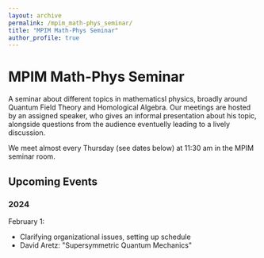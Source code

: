 ```yaml
---
layout: archive
permalink: /mpim_math-phys_seminar/
title: "MPIM Math-Phys Seminar"
author_profile: true
---
```




# MPIM Math-Phys Seminar

A seminar about different topics in mathematicsl physics, broadly around Quantum Field Theory and Homological Algebra. Our meetings are hosted by an assigned speaker, who gives an informal presentation about his topic, alongside questions from the audience eventuelly leading to a lively discussion.

We meet almost every Thursday (see dates below) at 11:30 am in the MPIM seminar room.

## Upcoming Events

### 2024

February 1:
* Clarifying organizational issues, setting up schedule
* David Aretz: "Supersymmetric Quantum Mechanics"
